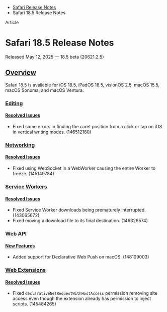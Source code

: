 - [Safari Release Notes](https://developer.apple.com/documentation/safari-release-notes)
- Safari 18.5 Release Notes

Article

# Safari 18.5 Release Notes

Released May 12, 2025 — 18.5 beta (20621.2.5)

## [Overview](https://developer.apple.com/documentation/safari-release-notes/safari-18_5-release-notes#Overview)

Safari 18.5 is available for iOS 18.5, iPadOS 18.5, visionOS 2.5, macOS 15.5, macOS Sonoma, and macOS Ventura.

### [Editing](https://developer.apple.com/documentation/safari-release-notes/safari-18_5-release-notes#Editing)

#### [Resolved Issues](https://developer.apple.com/documentation/safari-release-notes/safari-18_5-release-notes#Resolved-Issues)

- Fixed some errors in finding the caret position from a click or tap on iOS in vertical writing modes. (146512180)

### [Networking](https://developer.apple.com/documentation/safari-release-notes/safari-18_5-release-notes#Networking)

#### [Resolved Issues](https://developer.apple.com/documentation/safari-release-notes/safari-18_5-release-notes#Resolved-Issues)

- Fixed using WebSocket in a WebWorker causing the entire Worker to freeze. (145149784)

### [Service Workers](https://developer.apple.com/documentation/safari-release-notes/safari-18_5-release-notes#Service-Workers)

#### [Resolved Issues](https://developer.apple.com/documentation/safari-release-notes/safari-18_5-release-notes#Resolved-Issues)

- Fixed Service Worker downloads being prematurely interrupted. (143065672)
- Fixed moving a download file to its final destination. (146326574)

### [Web API](https://developer.apple.com/documentation/safari-release-notes/safari-18_5-release-notes#Web-API)

#### [New Features](https://developer.apple.com/documentation/safari-release-notes/safari-18_5-release-notes#New-Features)

- Added support for Declarative Web Push on macOS. (148109003)

### [Web Extensions](https://developer.apple.com/documentation/safari-release-notes/safari-18_5-release-notes#Web-Extensions)

#### [Resolved Issues](https://developer.apple.com/documentation/safari-release-notes/safari-18_5-release-notes#Resolved-Issues)

- Fixed `declarativeNetRequestWithHostAccess` permission removing site access even though the extension already has permission to inject scripts. (145484265)
